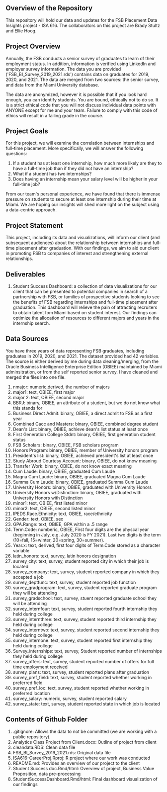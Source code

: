 ## Overview of the Repository

This repository will hold our data and updates for the FSB Placement Data Insights project - ISA 616. 
The collaborators on this project are Brady Stultz and Ellie Hoog.

## Project Overview

Annually, the FSB conducts a senior survey of graduates to learn of their employment status.  In addition, information is verified using LinkedIn and employer survey information.  The data you are provided ('FSB_BI_Survey_2019_2021.rds') contains data on graduates for 2019, 2020, and 2021.  The data are merged from two sources:  the senior survey, and data from the Miami University database.  

The data are anonymized, however it is possible that if you look hard enough, you can identify students.  You are bound, ethically not to do so.  It is a strict ethical code that you will not discuss individual data points with ANYONE except for me and your team.  Failure to comply with this code of ethics will result in a failing grade in the course.  

## Project Goals

For this project, we will examine the correlation between internships and full-time placement. More specifically, we will answer the following questions:
1. If a student has at least one internship, how much more likely are they to have a full-time job than if they did not have an internship?
2. What if a student has two internships?
3. Does having an internship mean your salary level will be higher in your full-time job?

From our team's personal experience, we have found that there is immense pressure on students to secure at least one internship during their time at Miami. We are hoping our insights will shed more light on the subject using a data-centric approach. 

## Project Statement

This project, including its data and visualizations, will inform our client (and subsequent audiences) about the relationship between internships and full-time placement after graduation. With our findings, we aim to aid our client in promoting FSB to companies of interest and strengthening external relationships.

## Deliverables

1. Student Success Dashboard: a collection of data visualizations for our client that can be presented to potential companies in search of a partnership with FSB, or families of prospective students looking to see the benefits of FSB regarding internships and full-time placement after graduation. This dashboard will relieve the pain of attracting recruiters to obtain talent fom Miami based on student interest. Our findings can optimize the allocation of resources to different majors and years in the internship search.

## Data Sources

You have three years of data representing FSB graduates, including graduates in 2019, 2020, and 2021.  The dataset provided had 42 variables.  The source is either derived by me during data cleaning/merging, from the Oracle Business Intelligence Enterprise Edition (OBIEE) maintained by Miami adminsitration, or from the self reported senior survey.  I have cleaned and merged the files into one file.  

1.  nmajor: numeric,derived, the number of majors 
2.  major1: text, OBIEE, first major
3.  major 2: text, OBIEE, second major
4.  BBRJ: binary, OBIEE, an attribute of a student, but we do not know what this stands for
5.  Business Direct Admit: binary, OBIEE, a direct admit to FSB as a first year
6.  Combined Cacc and Masters: binary, OBIEE, combined degree student
7.  Dean's List: binary, OBIEE, achieve dean's list status at least once
8.  First Generation College Stdnt: binary, OBIEE, first generation student status
9.  FSB Scholars: binary, OBIEE, FSB scholars program
10.  Honors Program: binary, OBIEE, member of University honors program
11.  President's list: binary, OBIEE, achieved president's list at least once
12.  Study Abroud Courtesy Account: binary, OBIEE, do not know meaning
13.  Transfer Work: binary, OBIEE, do not know exact meaning
14.  Cum Laude: binary, OBIEE, graduated Cum Laude
15.  Magna Cum Laude: binary, OBIEE, graduated Magna Cum Laude
16.  Summa Cum Laude: binary, OBIEE, graduated Summa Cum Laude
17.  University Honors: binary, OBIEE, graduated with University Honors
18.  University Honors w/Distinction: binary, OBIEE, graduated with University Honors with Distinction
19.  minor1: text, OBIEE, first listed minor
20.  minor2: text, OBIEE, second listed minor
21.  IPEDS.Race.Ethnicity: text, OBIEE, race/ethnicity
22.  Gender: text, OBIEE, sex
23.  GPA.Range: text, OBIEE, GPA within a .5 range
24.  Term.Code: numberic, OBIEE, First four digits are the physcal year (beginning in July, e.g. July 2020 is FY 2021).  Last two digits is the term (10=fall, 15=winter, 20=spring, 30=summer).
25.  Year.x: text, derived, first four digits of Term.Code stored as a character variable
26.  latin_honors: text, survey, latin honors designation
27.  survey_city: text, survey, student reported city in which their job is located
28.  survey_company: text, survey, student reported company in which they accepted a job
29.  survey_deptfunc: text, survey, student reported job function
30.  survey_gradprogram: text, survey, student reported graduate program they will be attending
31.  survey_gradschool: text, survey, stuent reported graduate school they will be attending
32.  survey_internfour: text, survey, student reported fourth internship they held during college
33.  survey_internthree: text, survey, student reported third internship they held during college
34.  survey_interntwo: text, survey, student reported second internship they held during college
35.  survey_internone: text, survey, student reported first internship they held during college
36.  Survey_internships: text, survey, Student reported number of internships they held during college
37.  survey_offers: text, survey, student reported number of offers for full time employment received
38.  survey_plans: text, survey, student reported plans after graduation
39.  survey_pref_field: text, survey, student reported whether working in preferred field
40.  survey_pref_loc: text, survey, student reported whether working in preferred location
41.  survey_salary: numeric, survey, student reported salary
42.  survey_state: text, survey, student reported state in which job is located

## Contents of Github Folder

1. .gitignore: Allows the data to not be committed (we are working with a public repository).
2. Analytics Class Project from Client.docx: Outline of project from client
3. cleandata.RDS: Clean data file
4. FSB_BI_Survey_2019_2021.rds: Original data file
5. ISA616-CareerProj.Rproj: R project where our work was conducted
6. README.md: Provides an overview of our project to the client
7. Student Success doc.Rmd/html: Overview of project, Business Value Proposition, data pre-processing
8. StudentSuccessDashboard.Rmd/html: Final dashboard visualization of our findings
